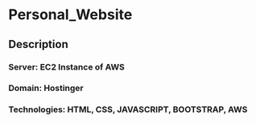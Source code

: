 # Personal_Website
## Description
### Server: EC2 Instance of AWS
### Domain: Hostinger

### Technologies: HTML, CSS, JAVASCRIPT, BOOTSTRAP, AWS
